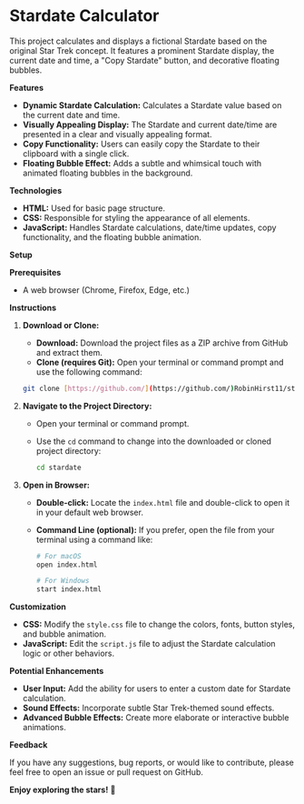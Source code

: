 # Stardate Calculator

This project calculates and displays a fictional Stardate based on the original Star Trek concept. It features a prominent Stardate display, the current date and time, a "Copy Stardate" button, and decorative floating bubbles.

**Features**

*   **Dynamic Stardate Calculation:**  Calculates a Stardate value based on the current date and time.
*   **Visually Appealing Display:**  The Stardate and current date/time are presented in a clear and visually appealing format.
*   **Copy Functionality:**  Users can easily copy the Stardate to their clipboard with a single click.
*   **Floating Bubble Effect:**  Adds a subtle and whimsical touch with animated floating bubbles in the background.

**Technologies**

*   **HTML:**  Used for basic page structure.
*   **CSS:**  Responsible for styling the appearance of all elements.
*   **JavaScript:**  Handles Stardate calculations, date/time updates, copy functionality, and the floating bubble animation.

**Setup**

**Prerequisites**

*   A web browser (Chrome, Firefox, Edge, etc.)

**Instructions**

1.  **Download or Clone:** 
    *   **Download:** Download the project files as a ZIP archive from GitHub and extract them.
    *   **Clone (requires Git):** Open your terminal or command prompt and use the following command: 

       ```bash
       git clone [https://github.com/](https://github.com/)RobinHirst11/stardate.git
       ```

2.  **Navigate to the Project Directory:**
    *   Open your terminal or command prompt.
    *   Use the `cd` command to change into the downloaded or cloned project directory:

        ```bash
        cd stardate 
        ```

3.  **Open in Browser:**
    *   **Double-click:**  Locate the `index.html` file and double-click to open it in your default web browser.
    *   **Command Line (optional):** If you prefer, open the file from your terminal using a command like:

        ```bash 
        # For macOS
        open index.html 

        # For Windows
        start index.html
        ```

**Customization**

*   **CSS:** Modify the `style.css` file to change the colors, fonts, button styles, and bubble animation.
*   **JavaScript:**  Edit the `script.js` file to adjust the Stardate calculation logic or other behaviors.

**Potential Enhancements**

*   **User Input:** Add the ability for users to enter a custom date for Stardate calculation.
*   **Sound Effects:** Incorporate subtle Star Trek-themed sound effects.
*   **Advanced Bubble Effects:** Create more elaborate or interactive bubble animations.

**Feedback**

If you have any suggestions, bug reports, or would like to contribute, please feel free to open an issue or pull request on GitHub.

**Enjoy exploring the stars!** 🖖
